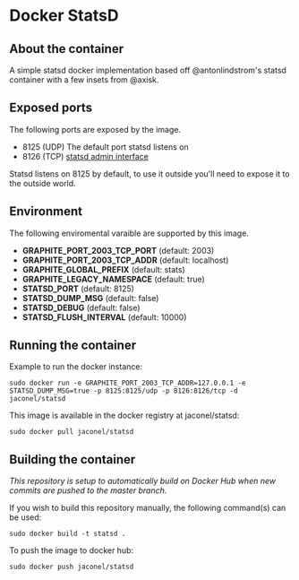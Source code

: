# Docker StatsD

## About the container
A simple statsd docker implementation based off @antonlindstrom's statsd container with a few insets from @axisk.

## Exposed ports

The following ports are exposed by the image.

- 8125 (UDP) The default port statsd listens on
- 8126 (TCP) [statsd admin interface](https://github.com/etsy/statsd/blob/master/docs/admin_interface.md)


Statsd listens on 8125 by default, to use it outside you'll need to expose it
to the outside world.

## Environment

The following enviromental varaible are supported by this image.

- **GRAPHITE_PORT_2003_TCP_PORT** (default: 2003)
- **GRAPHITE_PORT_2003_TCP_ADDR**  (default: localhost)
- **GRAPHITE_GLOBAL_PREFIX**      (default: stats) 
- **GRAPHITE_LEGACY_NAMESPACE**   (default: true) 
- **STATSD_PORT**                 (default: 8125)
- **STATSD_DUMP_MSG**             (default: false)
- **STATSD_DEBUG**                (default: false)
- **STATSD_FLUSH_INTERVAL**       (default: 10000)

## Running the container

Example to run the docker instance:

```
sudo docker run -e GRAPHITE_PORT_2003_TCP_ADDR=127.0.0.1 -e STATSD_DUMP_MSG=true -p 8125:8125/udp -p 8126:8126/tcp -d jaconel/statsd
```

This image is available in the docker registry at jaconel/statsd:

    sudo docker pull jaconel/statsd

## Building the container

*This repository is setup to automatically build on Docker Hub when new commits are pushed to the master branch.*

If you wish to build this repository manually, the following command(s) can be used:

```sudo docker build -t statsd . ```

To push the image to docker hub:

```sudo docker push jaconel/statsd```
